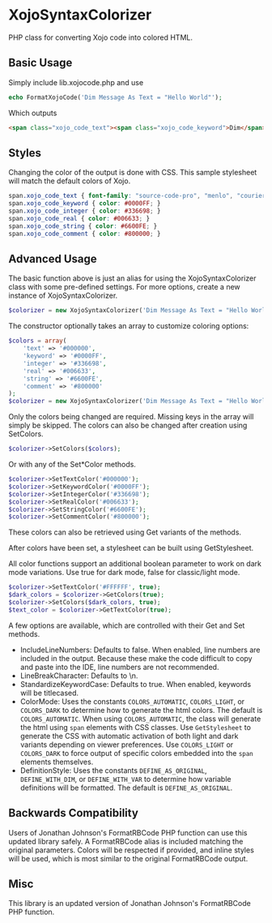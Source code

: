 # XojoSyntaxColorizer
PHP class for converting Xojo code into colored HTML.

## Basic Usage
Simply include lib.xojocode.php and use
```php
echo FormatXojoCode('Dim Message As Text = "Hello World"');
```

Which outputs
```html
<span class="xojo_code_text"><span class="xojo_code_keyword">Dim</span> Message <span class="xojo_code_keyword">As</span> Text = <span class="xojo_code_string">&quot;Hello World&quot;</span></span>
```

## Styles
Changing the color of the output is done with CSS. This sample stylesheet will match the default colors of Xojo.

```css
span.xojo_code_text { font-family: "source-code-pro", "menlo", "courier", monospace; color: #000000; }
span.xojo_code_keyword { color: #0000FF; }
span.xojo_code_integer { color: #336698; }
span.xojo_code_real { color: #006633; }
span.xojo_code_string { color: #6600FE; }
span.xojo_code_comment { color: #800000; }
```

## Advanced Usage
The basic function above is just an alias for using the XojoSyntaxColorizer class with some pre-defined settings. For more options, create a new instance of XojoSyntaxColorizer.

```php
$colorizer = new XojoSyntaxColorizer('Dim Message As Text = "Hello World"');
```

The constructor optionally takes an array to customize coloring options:

```php
$colors = array(
	'text' => '#000000',
	'keyword' => '#0000FF',
	'integer' => '#336698',
	'real' => '#006633',
	'string' => '#6600FE',
	'comment' => '#800000'
);
$colorizer = new XojoSyntaxColorizer('Dim Message As Text = "Hello World"', $colors);
```

Only the colors being changed are required. Missing keys in the array will simply be skipped. The colors can also be changed after creation using SetColors.

```php
$colorizer->SetColors($colors);
```

Or with any of the Set*Color methods.

```php
$colorizer->SetTextColor('#000000');
$colorizer->SetKeywordColor('#0000FF');
$colorizer->SetIntegerColor('#336698');
$colorizer->SetRealColor('#006633');
$colorizer->SetStringColor('#6600FE');
$colorizer->SetCommentColor('#800000');
```

These colors can also be retrieved using Get variants of the methods.

After colors have been set, a stylesheet can be built using GetStylesheet.

All color functions support an additional boolean parameter to work on dark mode variations. Use true for dark mode, false for classic/light mode.

```php
$colorizer->SetTextColor('#FFFFFF', true);
$dark_colors = $colorizer->GetColors(true);
$colorizer->SetColors($dark_colors, true);
$text_color = $colorizer->GetTextColor(true);
```

A few options are available, which are controlled with their Get and Set methods.

- IncludeLineNumbers: Defaults to false. When enabled, line numbers are included in the output. Because these make the code difficult to copy and paste into the IDE, line numbers are not recommended.
- LineBreakCharacter: Defaults to \n.
- StandardizeKeywordCase: Defaults to true. When enabled, keywords will be titlecased.
- ColorMode: Uses the constants `COLORS_AUTOMATIC`, `COLORS_LIGHT`, or `COLORS_DARK` to determine how to generate the html colors. The default is `COLORS_AUTOMATIC`. When using `COLORS_AUTOMATIC`, the class will generate the html using `span` elements with CSS classes. Use `GetStylesheet` to generate the CSS with automatic activation of both light and dark variants depending on viewer preferences. Use `COLORS_LIGHT` or `COLORS_DARK` to force output of specific colors embedded into the `span` elements themselves.
- DefinitionStyle: Uses the constants `DEFINE_AS_ORIGINAL`, `DEFINE_WITH_DIM`, or `DEFINE_WITH_VAR` to determine how variable definitions will be formatted. The default is `DEFINE_AS_ORIGINAL`.

## Backwards Compatibility
Users of Jonathan Johnson's FormatRBCode PHP function can use this updated library safely. A FormatRBCode alias is included matching the original parameters. Colors will be respected if provided, and inline styles will be used, which is most similar to the original FormatRBCode output.

## Misc
This library is an updated version of Jonathan Johnson's FormatRBCode PHP function.

